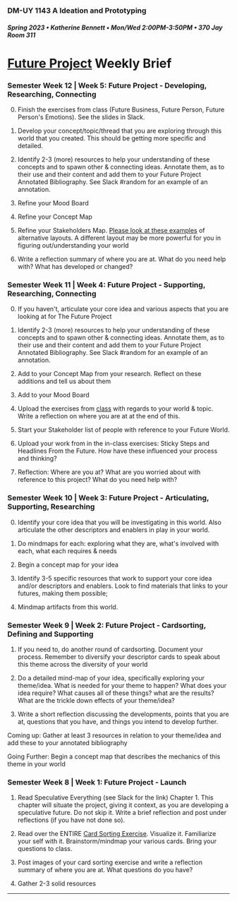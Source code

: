 ### DM-UY 1143 A Ideation and Prototyping
##### Spring 2023 • Katherine Bennett • Mon/Wed 2:00PM-3:50PM • 370 Jay Room 311

# [Future Project](Future.md) Weekly Brief

### Semester Week 12 | Week 5: Future Project - Developing, Researching, Connecting


00. Finish the exercises from class (Future Business, Future Person, Future Person's Emotions). See the slides in Slack.

0. Develop your concept/topic/thread that you are exploring through this world that you created. This should be getting more specific and detailed.

1. Identify 2-3 (more) resources to help your understanding of these concepts and to spawn other & connecting ideas. Annotate them, as to their use and their content and add them to your Future Project Annotated Bibliography. See Slack #random for an example of an annotation.

2. Refine your Mood Board

3. Refine your Concept Map

4. Refine your Stakeholders Map. [Please look at these examples](https://simplystakeholders.com/stakeholder-mapping/) of alternative layouts. A different layout may be more powerful for you in figuring out/understanding your world

5. Write a reflection summary of where you are at. What do you need help with? What has developed or changed?


### Semester Week 11 | Week 4: Future Project - Supporting, Researching, Connecting

0. If you haven't, articulate your core idea and various aspects that you are looking at for The Future Project

1. Identify 2-3 (more) resources to help your understanding of these concepts and to spawn other & connecting ideas. Annotate them, as to their use and their content and add them to your Future Project Annotated Bibliography. See Slack #random for an example of an annotation.

2. Add to your Concept Map from your research. Reflect on these additions and tell us about them

3. Add to your Mood Board

4. Upload the exercises from [class](https://docs.google.com/document/d/1ZLDFTjBLFXp5sJxJS6_HvtLvPDXe_fL1gdhq4eo6NeY/edit?usp=sharing) with regards to your world & topic. Write a reflection on where you are at at the end of this.

5. Start your Stakeholder list of people with reference to your Future World.

6. Upload your work from in the in-class exercises: Sticky Steps and Headlines From the Future. How have these influenced your process and thinking? 

7. Reflection: Where are you at? What are you worried about with reference to this project? What do you need help with?


### Semester Week 10 | Week 3: Future Project - Articulating, Supporting, Researching

0. Identify your core idea that you will be investigating in this world. Also articulate the other descriptors and enablers in play in your world.

1. Do mindmaps for each: exploring what they are, what's involved with each, what each requires & needs

2. Begin a concept map for your idea

3. Identify 3-5 specific resources that work to support your core idea and/or descriptors and enablers. Look to find materials that links to your futures, making them possible;

4. Mindmap artifacts from this world.


### Semester Week 9 | Week 2: Future Project - Cardsorting, Defining and Supporting

1. If you need to, do another round of cardsorting. Document your process. Remember to diversify your descriptor cards to speak about this theme across the diversity of your world

2. Do a detailed mind-map of your idea, specifically exploring your theme/idea. What is needed for your theme to happen? What does your idea require? What causes all of these things? what are the results? What are the trickle down effects of your theme/idea?

3.  Write a short reflection discussing the developments, points that you are at, questions that you have, and things you intend to develop further. 


Coming up: Gather at least 3 resources in relation to your theme/idea and add these to your annotated bibliography

Going Further: Begin a concept map that describes the mechanics of this theme in your world


### Semester Week 8 | Week 1: Future Project - Launch

1. Read Speculative Everything (see Slack for the link) Chapter 1. This chapter will situate the project, giving it context, as you are developing a speculative future. Do not skip it. Write a brief reflection and post under reflections (if you have not done so).


2. Read over the ENTIRE [Card Sorting Exercise](cardSortingExercise.md). Visualize it. Familiarize your self with it. Brainstorm/mindmap your various cards. Bring your questions to class.

3. Post images of your card sorting exercise and write a reflection summary of where you are at. What questions do you have?

4. Gather 2-3 solid resources




---

